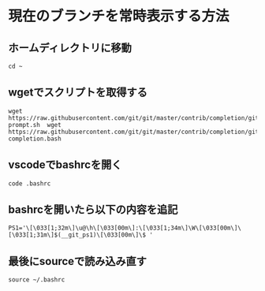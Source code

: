 # 現在のブランチを常時表示する方法

## ホームディレクトリに移動
`cd ~`

## wgetでスクリプトを取得する
```
wget https://raw.githubusercontent.com/git/git/master/contrib/completion/git-prompt.sh  wget https://raw.githubusercontent.com/git/git/master/contrib/completion/git-completion.bash
```

## vscodeでbashrcを開く
`code .bashrc`

## bashrcを開いたら以下の内容を追記
`PS1='\[\033[1;32m\]\u@\h\[\033[00m\]:\[\033[1;34m\]\W\[\033[00m\]\[\033[1;31m\]$(__git_ps1)\[\033[00m\]\$ '`

## 最後にsourceで読み込み直す
`source ~/.bashrc`
